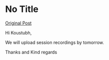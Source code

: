 # No Title

[Original Post](https://discourse.onlinedegree.iitm.ac.in/t/164089/2)

<p>Hi Koustubh,</p>
<p>We will upload session recordings by tomorrow.</p>
<p>Thanks and Kind regards</p>